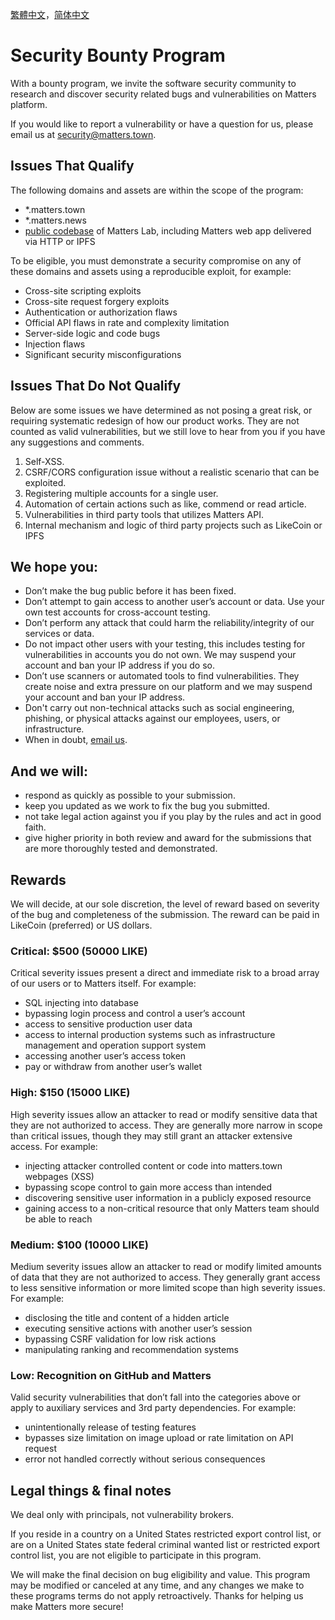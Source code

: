 [繁體中文](./SECURITY-zh_hant.md)，[简体中文](./SECURITY-zh_hans.md)

# Security Bounty Program
With a bounty program, we invite the software security community to research and discover security related bugs and vulnerabilities on Matters platform. 

If you would like to report a vulnerability or have a question for us, please email us at security@matters.town.


## Issues That Qualify

The following domains and assets are within the scope of the program:

- *.matters.town
- *.matters.news
- [public codebase](https://github.com/thematters) of Matters Lab, including Matters web app delivered via HTTP or IPFS

To be eligible, you must demonstrate a security compromise on any of these domains and assets using a reproducible exploit, for example:

- Cross-site scripting exploits
- Cross-site request forgery exploits
- Authentication or authorization flaws
- Official API flaws in rate and complexity limitation
- Server-side logic and code bugs
- Injection flaws
- Significant security misconfigurations


## Issues That Do Not Qualify

Below are some issues we have determined as not posing a great risk, or requiring systematic redesign of how our product works. They are not counted as valid vulnerabilities, but we still love to hear from you if you have any suggestions and comments.


1. Self-XSS.
2. CSRF/CORS configuration issue without a realistic scenario that can be exploited.
3. Registering multiple accounts for a single user.
4. Automation of certain actions such as like, commend or read article. 
5. Vulnerabilities in third party tools that utilizes Matters API.
6. Internal mechanism and logic of third party projects such as LikeCoin or IPFS


## We hope you: 


- Don’t make the bug public before it has been fixed.
- Don’t attempt to gain access to another user’s account or data. Use your own test accounts for cross-account testing.
- Don’t perform any attack that could harm the reliability/integrity of our services or data. 
- Do not impact other users with your testing, this includes testing for vulnerabilities in accounts you do not own. We may suspend your account and ban your IP address if you do so.
- Don’t use scanners or automated tools to find vulnerabilities. They create noise and extra pressure on our platform and we may suspend your account and ban your IP address.
- Don't carry out non-technical attacks such as social engineering, phishing, or physical attacks against our employees, users, or infrastructure.
- When in doubt, [email us](mailto:security@matters.town).


## And we will:


- respond as quickly as possible to your submission.
- keep you updated as we work to fix the bug you submitted.
- not take legal action against you if you play by the rules and act in good faith.
- give higher priority in both review and award for the submissions that are more thoroughly tested and demonstrated.



## Rewards

We will decide, at our sole discretion, the level of reward based on severity of the bug and completeness of the submission. The reward can be paid in LikeCoin (preferred) or US dollars.


### Critical: $500 (50000 LIKE)

Critical severity issues present a direct and immediate risk to a broad array of our users or to Matters itself. For example:


- SQL injecting into database
- bypassing login process and control a user’s account
- access to sensitive production user data
- access to internal production systems such as infrastructure management and operation support system
- accessing another user’s access token
- pay or withdraw from another user’s wallet

 
### High: $150 (15000 LIKE)

High severity issues allow an attacker to read or modify sensitive data that they are not authorized to access. They are generally more narrow in scope than critical issues, though they may still grant an attacker extensive access. For example:


- injecting attacker controlled content or code into matters.town webpages (XSS)
- bypassing scope control to gain more access than intended
- discovering sensitive user information in a publicly exposed resource
- gaining access to a non-critical resource that only Matters team should be able to reach

 
### Medium: $100 (10000 LIKE)

Medium severity issues allow an attacker to read or modify limited amounts of data that they are not authorized to access. They generally grant access to less sensitive information or more limited scope than high severity issues. For example:


- disclosing the title and content of a hidden article
- executing sensitive actions with another user’s session
- bypassing CSRF validation for low risk actions
- manipulating ranking and recommendation systems

 
### Low: Recognition on GitHub and Matters

Valid security vulnerabilities that don’t fall into the categories above or apply to auxiliary services and 3rd party dependencies. For example:
 

- unintentionally release of testing features
- bypasses size limitation on image upload or rate limitation on API request
- error not handled correctly without serious consequences

 

## Legal things & final notes

We deal only with principals, not vulnerability brokers.

If you reside in a country on a United States restricted export control list, or are on a United States state federal criminal wanted list or restricted export control list, you are not eligible to participate in this program.

We will make the final decision on bug eligibility and value. This program may be modified or canceled at any time, and any changes we make to these programs terms do not apply retroactively. Thanks for helping us make Matters more secure!
